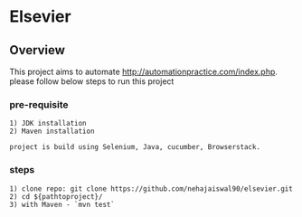 # Elsevier

## Overview
This project aims to automate http://automationpractice.com/index.php. please follow below steps to run this project


### pre-requisite
    1) JDK installation
    2) Maven installation

    project is build using Selenium, Java, cucumber, Browserstack.

### steps
    1) clone repo: git clone https://github.com/nehajaiswal90/elsevier.git
    2) cd ${pathtoproject}/
    3) with Maven - `mvn test`


